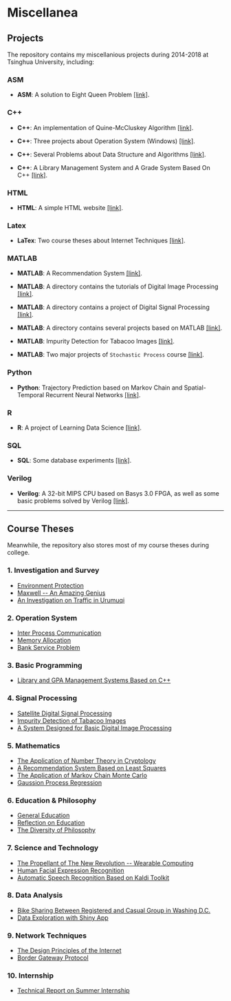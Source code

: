 # Miscellanea

## Projects
The repository contains my miscellanious projects during 2014-2018 at Tsinghua University, including:

### ASM
+ **ASM**: A solution to Eight Queen Problem [[link]](https://github.com/charlesliucn/tsinghua-ee-miscellanea/tree/master/04-eight-queens).


### C++
+ **C++**: An implementation of Quine-McCluskey Algorithm [[link]](https://github.com/charlesliucn/tsinghua-ee-miscellanea/tree/master/06-qm-algorithm).

+ **C++**: Three projects about Operation System (Windows) [[link]](https://github.com/charlesliucn/tsinghua-ee-miscellanea/tree/master/10-os-projects).

+ **C++**: Several Problems about Data Structure and Algorithms [[link]](https://github.com/charlesliucn/tsinghua-ee-miscellanea/tree/master/12-algorithm-cpp).

+ **C++**: A Library Management System and A Grade System Based On C++ [[link]](https://github.com/charlesliucn/tsinghua-ee-miscellanea/tree/master/14-LibSys-GradeSys).

### HTML
+ **HTML**: A simple HTML website [[link]](https://github.com/charlesliucn/tsinghua-ee-miscellanea/tree/master/01-simple-html).

### Latex
+ **LaTex**: Two course theses about Internet Techniques [[link]](https://github.com/charlesliucn/tsinghua-ee-miscellanea/tree/master/09-internet-tech).

### MATLAB
+ **MATLAB**: A Recommendation System [[link]](https://github.com/charlesliucn/tsinghua-ee-miscellanea/tree/master/02-recommendation).

+ **MATLAB**: A directory contains the tutorials of Digital Image Processing [[link]](https://github.com/charlesliucn/tsinghua-ee-miscellanea/tree/master/07-DIP).

+ **MATLAB**: A directory contains a project of Digital Signal Processing [[link]](https://github.com/charlesliucn/tsinghua-ee-miscellanea/tree/master/08-DSP).

+ **MATLAB**: A directory contains several projects based on MATLAB [[link]](https://github.com/charlesliucn/tsinghua-ee-miscellanea/tree/master/11-matlab-projects).

+ **MATLAB**: Impurity Detection for Tabacoo Images [[link]](https://github.com/charlesliucn/tsinghua-ee-miscellanea/tree/master/13-impurity-detection).

+ **MATLAB**: Two major projects of `Stochastic Process` course [[link]](https://github.com/charlesliucn/tsinghua-ee-miscellanea/tree/master/16-stochastic-process).

### Python
+ **Python**: Trajectory Prediction based on Markov Chain and Spatial-Temporal Recurrent Neural Networks [[link]](https://github.com/charlesliucn/tsinghua-ee-miscellanea/tree/master/17-trajectory-prediction).

### R
+ **R**: A project of Learning Data Science [[link]](https://github.com/charlesliucn/tsinghua-ee-miscellanea/tree/master/05-datascience).

### SQL
+ **SQL**: Some database experiments [[link]](https://github.com/charlesliucn/tsinghua-ee-miscellanea/tree/master/03-database).


### Verilog
+ **Verilog**: A 32-bit MIPS CPU based on Basys 3.0 FPGA, as well as some basic problems solved by Verilog [[link]](https://github.com/charlesliucn/tsinghua-ee-miscellanea/tree/master/15-mips-cpu).

* * *

## Course Theses
Meanwhile, the repository also stores most of my course theses during college.

### 1. Investigation and Survey
+ [Environment Protection](http://nbviewer.jupyter.org/github/charlesliucn/miscellanea/blob/master/00-course-theses/04-Environment-Protecting.pdf)
+ [Maxwell -- An Amazing Genius](http://nbviewer.jupyter.org/github/charlesliucn/miscellanea/blob/master/00-course-theses/06-Maxwell-A-Genius.pdf)
+ [An Investigation on Traffic in Urumuqi](http://nbviewer.jupyter.org/github/charlesliucn/miscellanea/blob/master/00-course-theses/09-An-Investigation-on-Traffic.pdf)

### 2. Operation System
+ [Inter Process Communication](http://nbviewer.jupyter.org/github/charlesliucn/miscellanea/blob/master/00-course-theses/22-OS-IPC.pdf)
+ [Memory Allocation](http://nbviewer.jupyter.org/github/charlesliucn/miscellanea/blob/master/00-course-theses/23-OS-Mem.pdf)
+ [Bank Service Problem](http://nbviewer.jupyter.org/github/charlesliucn/miscellanea/blob/master/00-course-theses/24-OS-Process.pdf)

### 3. Basic Programming
+ [Library and GPA Management Systems Based on C++](http://nbviewer.jupyter.org/github/charlesliucn/miscellanea/blob/master/00-course-theses/01-Cpp_Programming.pdf)

### 4. Signal Processing
+ [Satellite Digital Signal Processing](http://nbviewer.jupyter.org/github/charlesliucn/miscellanea/blob/master/00-course-theses/13-DSP_system.pdf)
+ [Impurity Detection of Tabacoo Images](http://nbviewer.jupyter.org/github/charlesliucn/miscellanea/blob/master/00-course-theses/15-impurity-detection.pdf)
+ [A System Designed for Basic Digital Image Processing](http://nbviewer.jupyter.org/github/charlesliucn/miscellanea/blob/master/00-course-theses/16-Digital-Image-Processing.pdf)

### 5. Mathematics
+ [The Application of Number Theory in Cryptology](http://nbviewer.jupyter.org/github/charlesliucn/miscellanea/blob/master/00-course-theses/05-Discrete_Math.pdf)
+ [A Recommendation System Based on Least Squares](http://nbviewer.jupyter.org/github/charlesliucn/miscellanea/blob/master/00-course-theses/20-LS.pdf)
+ [The Application of Markov Chain Monte Carlo](http://nbviewer.jupyter.org/github/charlesliucn/miscellanea/blob/master/00-course-theses/21-Markov-Chain-Monte-Carlo.pdf)
+ [Gaussion Process Regression](http://nbviewer.jupyter.org/github/charlesliucn/miscellanea/blob/master/00-course-theses/14-Gaussian-Process-Regression.pdf)

### 6. Education & Philosophy
+ [General Education](http://nbviewer.jupyter.org/github/charlesliucn/miscellanea/blob/master/00-course-theses/03-General-Education.pdf)
+ [Reflection on Education](http://nbviewer.jupyter.org/github/charlesliucn/miscellanea/blob/master/00-course-theses/07-Reflection_on_Education.pdf)
+ [The Diversity of Philosophy](http://nbviewer.jupyter.org/github/charlesliucn/miscellanea/blob/master/00-course-theses/08-The-Diversity-of-Philosophy.pdf)

### 7. Science and Technology
+ [The Propellant of The New Revolution -- Wearable Computing](http://nbviewer.jupyter.org/github/charlesliucn/miscellanea/blob/master/00-course-theses/02-Wearable-Computing.pdf)
+ [Human Facial Expression Recognition](http://nbviewer.jupyter.org/github/charlesliucn/miscellanea/blob/master/00-course-theses/17-Facial_Expression_Recognition.pdf)
+ [Automatic Speech Recognition Based on Kaldi Toolkit](http://nbviewer.jupyter.org/github/charlesliucn/miscellanea/blob/master/00-course-theses/18-ASR_based-on-kaldi.pdf)

### 8. Data Analysis
+ [Bike Sharing Between Registered and Casual Group in Washing D.C.](http://nbviewer.jupyter.org/github/charlesliucn/miscellanea/blob/master/00-course-theses/10-Bike-Sharing-Between-Registered-and-Casual-Group-in-Washing-D.C.pdf)
+ [Data Exploration with Shiny App](http://nbviewer.jupyter.org/github/charlesliucn/miscellanea/blob/master/00-course-theses/12-Data_Exploration-and-Shiny-App.pdf)

### 9. Network Techniques
+ [The Design Principles of the Internet](http://nbviewer.jupyter.org/github/charlesliucn/miscellanea/blob/master/00-course-theses/11-The_Design_Principles_of_the_Internet.pdf)
+ [Border Gateway Protocol](http://nbviewer.jupyter.org/github/charlesliucn/miscellanea/blob/master/00-course-theses/25-BGP.pdf)

### 10. Internship
+ [Technical Report on Summer Internship](http://nbviewer.jupyter.org/github/charlesliucn/miscellanea/blob/master/00-course-theses/19-Internship-Tech.pdf)
